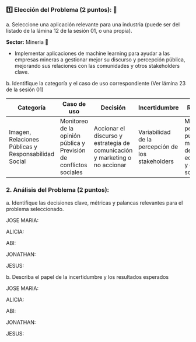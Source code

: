 ### :one: Elección del Problema (2 puntos): 🚀

a. Seleccione una aplicación relevante para una industria (puede ser del  listado de la lámina 12 de la sesión 01, o una propia).

**Sector:** Mineria 🗻

- Implementar aplicaciones de machine learning para ayudar a las empresas mineras a gestionar mejor su discurso y percepción pública, mejorando sus relaciones con las comunidades y otros stakeholders clave.

  
b. Identifique la categoría y el caso de uso correspondiente (Ver lámina 23 de la sesión 01)


| Categoría | Caso de uso | Decisión | Incertidumbre | Resultado |
|-----------|------------|------------| ------------| ------------|
| Imagen, Relaciones Públicas y Responsabilidad Social    | Monitoreo de la opinión pública y Previsión de conflictos sociales     | Accionar el discurso y estrategia de comunicación y marketing o no accionar | Variabilidad de la percepción de los stakeholders   | Mejora de percepción pública y mitigación de pérdidas económicas y conflictos sociales    |


### 2. Análisis del Problema (2 puntos):
a. Identifique las decisiones clave, métricas y palancas relevantes para el problema seleccionado.

JOSE MARIA:

ALICIA:

ABI:

JONATHAN:

JESUS:

b. Describa el papel de la incertidumbre y los resultados esperados


JOSE MARIA:

ALICIA:

ABI:

JONATHAN:

JESUS:
